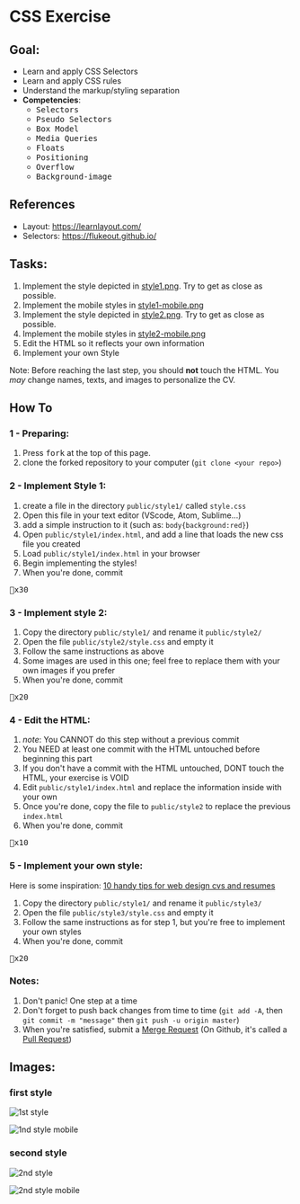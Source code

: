 # CSS Exercise

## Goal:

- Learn and apply CSS Selectors
- Learn and apply CSS rules
- Understand the markup/styling separation
- **Competencies**: 
  - <kbd>Selectors</kbd>
  - <kbd>Pseudo Selectors</kbd>
  - <kbd>Box Model</kbd>
  - <kbd>Media Queries</kbd>
  - <kbd>Floats</kbd>
  - <kbd>Positioning</kbd>
  - <kbd>Overflow</kbd>
  - <kbd>Background-image</kbd>

## References

- Layout: https://learnlayout.com/
- Selectors: https://flukeout.github.io/

## Tasks:

1. Implement the style depicted in [style1.png](style1.png). Try to get as close as possible.
1. Implement the mobile styles in [style1-mobile.png](style1-mobile.png)
1. Implement the style depicted in [style2.png](style1.png). Try to get as close as possible.
1. Implement the mobile styles in [style2-mobile.png](style2-mobile.png)
1. Edit the HTML so it reflects your own information
1. Implement your own Style

Note: Before reaching the last step, you should **not** touch the HTML. You *may* change names, texts, and images to personalize the CV.

## How To

### 1 - Preparing:

1. Press <kbd>fork</kbd> at the top of this page.
1. clone the forked repository to your computer (`git clone <your repo>`)

### 2 - Implement Style 1:

1. create a file in the directory `public/style1/` called `style.css`
1. Open this file in your text editor (VScode, Atom, Sublime...)
1. add a simple instruction to it (such as: `body{background:red}`)
1. Open `public/style1/index.html`, and add a line that loads the new css file you created
1. Load `public/style1/index.html` in your browser
1. Begin implementing the styles!
1. When you're done, commit

<kbd>🔑x30</kbd>

### 3 - Implement style 2:

1. Copy the directory `public/style1/` and rename it `public/style2/`
1. Open the file `public/style2/style.css` and empty it
1. Follow the same instructions as above
1. Some images are used in this one; feel free to replace them with your own images if you prefer
1. When you're done, commit

<kbd>🔑x20</kbd>

### 4 - Edit the HTML:

1. *note*: You CANNOT do this step without a previous commit
1. You NEED at least one commit with the HTML untouched before beginning this part
1. If you don't have a commit with the HTML untouched, DONT touch the HTML, your exercise is VOID
1. Edit `public/style1/index.html` and replace the information inside with your own
1. Once you're done, copy the file to `public/style2` to replace the previous `index.html`
1. When you're done, commit

<kbd>🔑x10</kbd>

### 5 - Implement your own style:

Here is some inspiration: [10 handy tips for web design cvs and resumes](https://www.smashingmagazine.com/2009/04/10-handy-tips-for-web-design-cvs-and-resumes/)

1. Copy the directory `public/style1/` and rename it `public/style3/`
1. Open the file `public/style3/style.css` and empty it
1. Follow the same instructions as for step 1, but you're free to implement your own styles
1. When you're done, commit

<kbd>🔑x20</kbd>

### Notes:

1. Don't panic! One step at a time
1. Don't forget to push back changes from time to time (`git add -A`, then `git commit -m "message"` then `git push -u origin master`)
1. When you're satisfied, submit a [Merge Request](https://docs.gitlab.com/ee/gitlab-basics/add-merge-request.html) (On Github, it's called a [Pull Request](https://help.github.com/articles/about-pull-requests/))


## Images:

### first style
![1st style](style1.png "First Style")

![1nd style mobile](style1-mobile.png "First Style Mobile")

### second style

![2nd style](style2.png "Second Style")

![2nd style mobile](style2-mobile.png "Second Style Mobile")